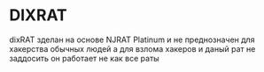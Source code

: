# DIXRAT
dixRAT зделан на основе NJRAT Platinum и не преднозначен для хакерства обычных людей а для взлома хакеров и даный рат не заддосить он работает не как все раты 
